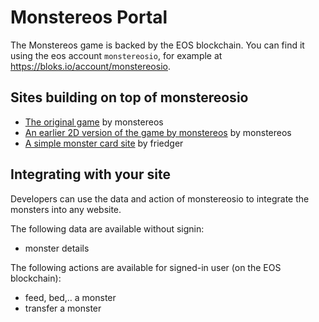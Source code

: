 # Monstereos Portal

The Monstereos game is backed by the EOS blockchain. You can find it using the eos account `monstereosio`, for example at https://bloks.io/account/monstereosio.

## Sites building on top of monstereosio
* [The original game](https://monstereos.io) by monstereos
* [An earlier 2D version of the game by monstereos](https://monstereos.io) by monstereos
* [A simple monster card site](https://friedger.github.io/monstereos-page) by friedger

## Integrating with your site
Developers can use the data and action of monstereosio to integrate the monsters into any website.

The following data are available without signin:
* monster details

The following actions are available for signed-in user (on the EOS blockchain):
* feed, bed,.. a monster
* transfer a monster
